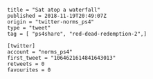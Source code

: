 ```
title = "Sat atop a waterfall"
published = 2018-11-19T20:49:07Z
origin = "twitter-norms_ps4"
type = "tweet"
tag = [ "ps4share", "red-dead-redemption-2",]

[twitter]
account = "norms_ps4"
first_tweet = "1064621614841643013"
retweets = 0
favourites = 0
```

<p class='image'><img src='https://mnf.m17s.net/2018/11/19/DsZLt0OXgAEBzqn.jpg' alt=''></p>

